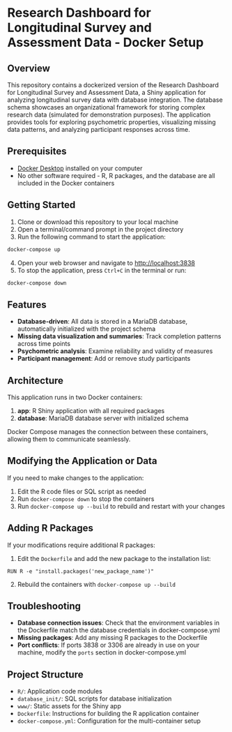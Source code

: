 # Research Dashboard for Longitudinal Survey and Assessment Data - Docker Setup

## Overview

This repository contains a dockerized version of the Research Dashboard for Longitudinal Survey and Assessment Data, a Shiny application for analyzing longitudinal survey data with database integration. The database schema showcases an organizational framework for storing complex research data (simulated for demonstration purposes). The application provides tools for exploring psychometric properties, visualizing missing data patterns, and analyzing participant responses across time.

## Prerequisites

-   [Docker Desktop](https://www.docker.com/products/docker-desktop/) installed on your computer
-   No other software required - R, R packages, and the database are all included in the Docker containers

## Getting Started

1.  Clone or download this repository to your local machine
2.  Open a terminal/command prompt in the project directory
3.  Run the following command to start the application:

``` bash
docker-compose up
```

4.  Open your web browser and navigate to <http://localhost:3838>
5.  To stop the application, press `Ctrl+C` in the terminal or run:

``` bash
docker-compose down
```

## Features

-   **Database-driven**: All data is stored in a MariaDB database, automatically initialized with the project schema
-   **Missing data visualization and summaries**: Track completion patterns across time points
-   **Psychometric analysis**: Examine reliability and validity of measures
-   **Participant management**: Add or remove study participants

## Architecture

This application runs in two Docker containers:

1.  **app**: R Shiny application with all required packages
2.  **database**: MariaDB database server with initialized schema

Docker Compose manages the connection between these containers, allowing them to communicate seamlessly.

## Modifying the Application or Data

If you need to make changes to the application:

1.  Edit the R code files or SQL script as needed
2.  Run `docker-compose down` to stop the containers
3.  Run `docker-compose up --build` to rebuild and restart with your changes

## Adding R Packages

If your modifications require additional R packages:

1.  Edit the `Dockerfile` and add the new package to the installation list:

```         
RUN R -e "install.packages('new_package_name')"
```

2.  Rebuild the containers with `docker-compose up --build`

## Troubleshooting

-   **Database connection issues**: Check that the environment variables in the Dockerfile match the database credentials in docker-compose.yml
-   **Missing packages**: Add any missing R packages to the Dockerfile
-   **Port conflicts**: If ports 3838 or 3306 are already in use on your machine, modify the `ports` section in docker-compose.yml

## Project Structure

-   `R/`: Application code modules
-   `database_init/`: SQL scripts for database initialization
-   `www/`: Static assets for the Shiny app
-   `Dockerfile`: Instructions for building the R application container
-   `docker-compose.yml`: Configuration for the multi-container setup

